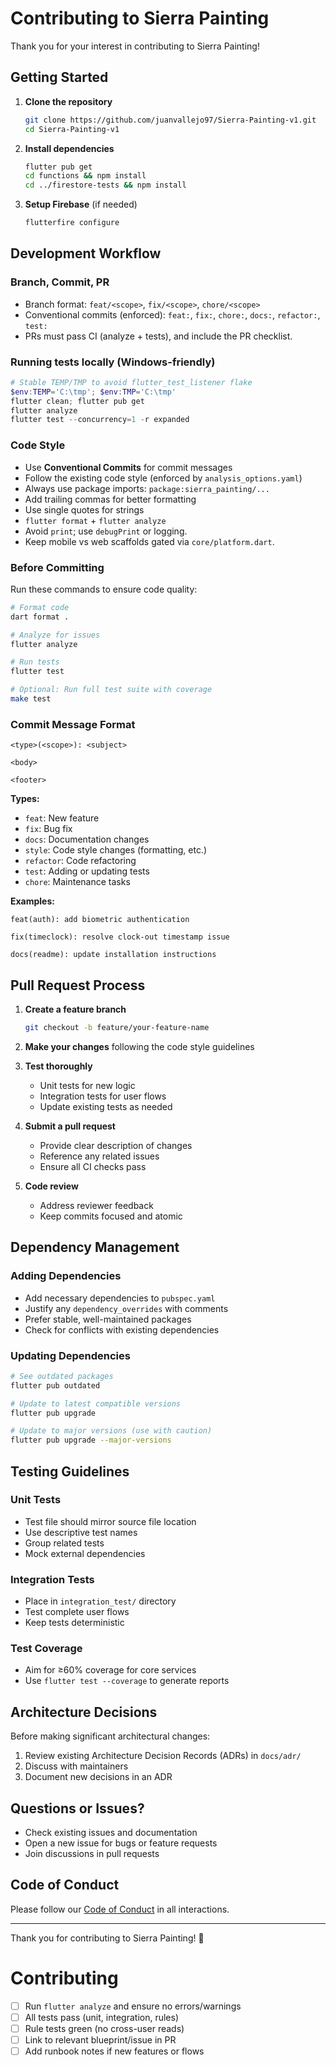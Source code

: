 # Contributing to Sierra Painting

Thank you for your interest in contributing to Sierra Painting!

## Getting Started

1. **Clone the repository**
   ```bash
   git clone https://github.com/juanvallejo97/Sierra-Painting-v1.git
   cd Sierra-Painting-v1
   ```

2. **Install dependencies**
   ```bash
   flutter pub get
   cd functions && npm install
   cd ../firestore-tests && npm install
   ```

3. **Setup Firebase** (if needed)
   ```bash
   flutterfire configure
   ```

## Development Workflow

### Branch, Commit, PR
- Branch format: `feat/<scope>`, `fix/<scope>`, `chore/<scope>`
- Conventional commits (enforced): `feat:`, `fix:`, `chore:`, `docs:`, `refactor:`, `test:`
- PRs must pass CI (analyze + tests), and include the PR checklist.

### Running tests locally (Windows-friendly)
```powershell
# Stable TEMP/TMP to avoid flutter_test_listener flake
$env:TEMP='C:\tmp'; $env:TMP='C:\tmp'
flutter clean; flutter pub get
flutter analyze
flutter test --concurrency=1 -r expanded
```

### Code Style
- Use **Conventional Commits** for commit messages
- Follow the existing code style (enforced by `analysis_options.yaml`)
- Always use package imports: `package:sierra_painting/...`
- Add trailing commas for better formatting
- Use single quotes for strings
- `flutter format` + `flutter analyze`
- Avoid `print`; use `debugPrint` or logging.
- Keep mobile vs web scaffolds gated via `core/platform.dart`.

### Before Committing
Run these commands to ensure code quality:

```bash
# Format code
dart format .

# Analyze for issues
flutter analyze

# Run tests
flutter test

# Optional: Run full test suite with coverage
make test
```

### Commit Message Format
```
<type>(<scope>): <subject>

<body>

<footer>
```

**Types:**
- `feat`: New feature
- `fix`: Bug fix
- `docs`: Documentation changes
- `style`: Code style changes (formatting, etc.)
- `refactor`: Code refactoring
- `test`: Adding or updating tests
- `chore`: Maintenance tasks

**Examples:**
```
feat(auth): add biometric authentication

fix(timeclock): resolve clock-out timestamp issue

docs(readme): update installation instructions
```

## Pull Request Process

1. **Create a feature branch**
   ```bash
   git checkout -b feature/your-feature-name
   ```

2. **Make your changes** following the code style guidelines

3. **Test thoroughly**
   - Unit tests for new logic
   - Integration tests for user flows
   - Update existing tests as needed

4. **Submit a pull request**
   - Provide clear description of changes
   - Reference any related issues
   - Ensure all CI checks pass

5. **Code review**
   - Address reviewer feedback
   - Keep commits focused and atomic

## Dependency Management

### Adding Dependencies
- Add necessary dependencies to `pubspec.yaml`
- Justify any `dependency_overrides` with comments
- Prefer stable, well-maintained packages
- Check for conflicts with existing dependencies

### Updating Dependencies
```bash
# See outdated packages
flutter pub outdated

# Update to latest compatible versions
flutter pub upgrade

# Update to major versions (use with caution)
flutter pub upgrade --major-versions
```

## Testing Guidelines

### Unit Tests
- Test file should mirror source file location
- Use descriptive test names
- Group related tests
- Mock external dependencies

### Integration Tests
- Place in `integration_test/` directory
- Test complete user flows
- Keep tests deterministic

### Test Coverage
- Aim for ≥60% coverage for core services
- Use `flutter test --coverage` to generate reports

## Architecture Decisions

Before making significant architectural changes:
1. Review existing Architecture Decision Records (ADRs) in `docs/adr/`
2. Discuss with maintainers
3. Document new decisions in an ADR

## Questions or Issues?

- Check existing issues and documentation
- Open a new issue for bugs or feature requests
- Join discussions in pull requests

## Code of Conduct

Please follow our [Code of Conduct](CODE_OF_CONDUCT.md) in all interactions.

---

Thank you for contributing to Sierra Painting! 🎨

# Contributing

- [ ] Run `flutter analyze` and ensure no errors/warnings
- [ ] All tests pass (unit, integration, rules)
- [ ] Rule tests green (no cross-user reads)
- [ ] Link to relevant blueprint/issue in PR
- [ ] Add runbook notes if new features or flows
